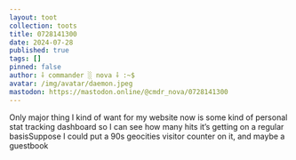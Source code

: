 ```yaml
---
layout: toot
collection: toots
title: 0728141300
date: 2024-07-28
published: true
tags: []
pinned: false
author: ⸸ commander ░ nova ⸸ :~$
avatar: /img/avatar/daemon.jpeg
mastodon: https://mastodon.online/@cmdr_nova/0728141300
---
```


Only major thing I kind of want for my website now is some kind of personal stat tracking dashboard so I can see how many hits it’s getting on a regular basisSuppose I could put a 90s geocities visitor counter on it, and maybe a guestbook
